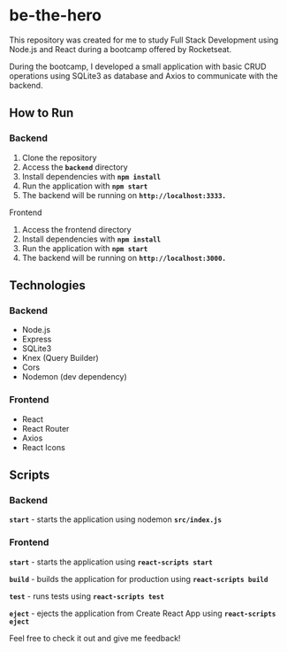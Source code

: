 # be-the-hero

This repository was created for me to study Full Stack Development using Node.js and React during a bootcamp offered by Rocketseat.

During the bootcamp, I developed a small application with basic CRUD operations using SQLite3 as database and Axios to communicate with the backend.

## How to Run
### Backend
1. Clone the repository
2. Access the **`backend`** directory
3. Install dependencies with **`npm install`**
4. Run the application with **`npm start`**
5. The backend will be running on **`http://localhost:3333.`**

Frontend
1. Access the frontend directory
2. Install dependencies with **`npm install`**
3. Run the application with **`npm start`**
4. The backend will be running on **`http://localhost:3000.`**

## Technologies
### Backend
* Node.js
* Express
* SQLite3
* Knex (Query Builder)
* Cors
* Nodemon (dev dependency)

### Frontend
* React
* React Router
* Axios
* React Icons

## Scripts
### Backend
**`start`** - starts the application using nodemon **`src/index.js`**

### Frontend
**`start`** - starts the application using **`react-scripts start`**

**`build`** - builds the application for production using **`react-scripts build`**

**`test`** - runs tests using **`react-scripts test`**

**`eject`** - ejects the application from Create React App using **`react-scripts eject`**

Feel free to check it out and give me feedback!
